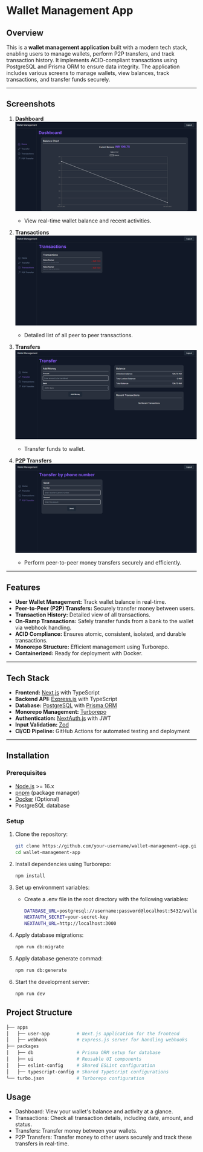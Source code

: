 # Wallet Management App

## Overview

This is a **wallet management application** built with a modern tech stack, enabling users to manage wallets, perform P2P transfers, and track transaction history. It implements ACID-compliant transactions using PostgreSQL and Prisma ORM to ensure data integrity. The application includes various screens to manage wallets, view balances, track transactions, and transfer funds securely.

---

## Screenshots

1. **Dashboard**  
   ![Dashboard Screenshot](./screenshots/dashboard.png)
   - View real-time wallet balance and recent activities.

2. **Transactions**  
   ![Transactions Screenshot](./screenshots/transactions.png)
   - Detailed list of all peer to peer transactions.

3. **Transfers**  
   ![Transfers Screenshot](./screenshots/transfers.png)
   - Transfer funds to wallet.

4. **P2P Transfers**  
   ![P2PTransfers Screenshot](./screenshots/p2ptransfers.png)
   - Perform peer-to-peer money transfers securely and efficiently.

---

## Features

- **User Wallet Management:** Track wallet balance in real-time.
- **Peer-to-Peer (P2P) Transfers:** Securely transfer money between users.
- **Transaction History:** Detailed view of all transactions.
- **On-Ramp Transactions:** Safely transfer funds from a bank to the wallet via webhook handling.
- **ACID Compliance:** Ensures atomic, consistent, isolated, and durable transactions.
- **Monorepo Structure:** Efficient management using Turborepo.
- **Containerized:** Ready for deployment with Docker.

---

## Tech Stack

- **Frontend:** [Next.js](https://nextjs.org/) with TypeScript
- **Backend API:** [Express.js](https://expressjs.com/) with TypeScript
- **Database:** [PostgreSQL](https://www.postgresql.org/) with [Prisma ORM](https://www.prisma.io/)
- **Monorepo Management:** [Turborepo](https://turbo.build/)
- **Authentication:** [NextAuth.js](https://next-auth.js.org/) with JWT
- **Input Validation:** [Zod](https://zod.dev/)
- **CI/CD Pipeline:** GitHub Actions for automated testing and deployment

---

## Installation

### Prerequisites

- [Node.js](https://nodejs.org/) >= 16.x
- [pnpm](https://pnpm.io/) (package manager)
- [Docker](https://www.docker.com/) (Optional)
- PostgreSQL database

### Setup

1. Clone the repository:
   ```bash
   git clone https://github.com/your-username/wallet-management-app.git
   cd wallet-management-app
2. Install dependencies using Turborepo:

   ```bash
   npm install
3. Set up environment variables:
   - Create a .env file in the root directory with the following variables:
     ```bash
     DATABASE_URL=postgresql://username:password@localhost:5432/wallet_db
     NEXTAUTH_SECRET=your-secret-key
     NEXTAUTH_URL=http://localhost:3000
4. Apply database migrations:
   ```bash
   npm run db:migrate
5. Apply database generate commad:
   ```bash
   npm run db:generate
6. Start the development server:
   ```bash
   npm run dev

## Project Structure
```bash
├── apps
│   ├── user-app          # Next.js application for the frontend
│   ├── webhook           # Express.js server for handling webhooks
├── packages
│   ├── db                # Prisma ORM setup for database
│   ├── ui                # Reusable UI components
│   ├── eslint-config     # Shared ESLint configuration
│   ├── typescript-config # Shared TypeScript configurations
└── turbo.json            # Turborepo configuration
```

## Usage
- Dashboard: View your wallet's balance and activity at a glance.
- Transactions: Check all transaction details, including date, amount, and status.
- Transfers: Transfer money between your wallets.
- P2P Transfers: Transfer money to other users securely and track these transfers in real-time.


   
   

